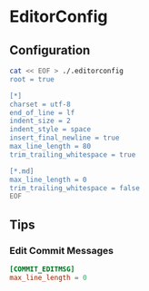 # EditorConfig

## Configuration

```sh
cat << EOF > ./.editorconfig
root = true

[*]
charset = utf-8
end_of_line = lf
indent_size = 2
indent_style = space
insert_final_newline = true
max_line_length = 80
trim_trailing_whitespace = true

[*.md]
max_line_length = 0
trim_trailing_whitespace = false
EOF
```

## Tips

### Edit Commit Messages

```conf
[COMMIT_EDITMSG]
max_line_length = 0
```
